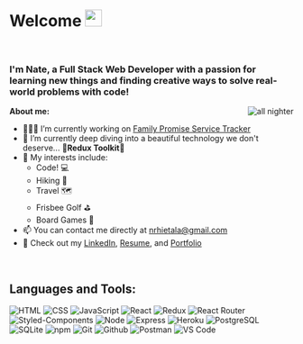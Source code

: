 <h1>Welcome <img src="https://raw.githubusercontent.com/iampavangandhi/iampavangandhi/master/gifs/Hi.gif" width="30px"></h1>

<br/>

### I'm Nate, a Full Stack Web Developer with a passion for learning new things and finding creative ways to solve real-world problems with code!

  <img align="right" alt="all nighter" src="https://i.pinimg.com/originals/e4/26/70/e426702edf874b181aced1e2fa5c6cde.gif" />

**About me:**

- 👨🏽‍💻 I’m currently working on <a href='https://github.com/Lambda-School-Labs/family-promise-service-tracker-be-a'>Family Promise Service Tracker</a>
- 🤿 I’m currently deep diving into a beautiful technology we don't deserve... **🙏Redux Toolkit🙏**
- 🎉 My interests include:
  - Code! 💻
  - Hiking 🥾
  - Travel 🗺
  - Frisbee Golf ⛳
  - Board Games 🎲
- 📫 You can contact me directly at nrhietala@gmail.com
- 🔎 Check out my <a href="https://www.linkedin.com/in/nrhietala/" target="_blank">LinkedIn</a>, <a href="https://drive.google.com/file/d/16bc6w74QgC_ybLyOJor5jdaT_K-P5Dtj/view?usp=sharing" target="_blank">Resume</a>, and <a href="https://www.nathanhietala.com/" target="_blank">Portfolio</a>

<br/>
<h2>Languages and Tools:</h2>  

![HTML](https://img.shields.io/badge/HTML-2E3440?style=for-the-badge&logo=html5)
![CSS](https://img.shields.io/badge/CSS-2E3440?style=for-the-badge&logo=css3)
![JavaScript](https://img.shields.io/badge/JavaScript-2E3440?style=for-the-badge&logo=javascript)
![React](https://img.shields.io/badge/React-2E3440?style=for-the-badge&logo=react)
![Redux](https://img.shields.io/badge/Redux-2E3440?style=for-the-badge&logo=redux)
![React Router](https://img.shields.io/badge/React%20Router-2E3440?style=for-the-badge&logo=react%20router)
![Styled-Components](https://img.shields.io/badge/Styled%20Components-2E3440?style=for-the-badge&logo=styled-components)
![Node](https://img.shields.io/badge/Node-2E3440?style=for-the-badge&logo=node.js)
![Express](https://img.shields.io/badge/Express-2E3440?style=for-the-badge&logo=express)
![Heroku](https://img.shields.io/badge/Heroku-2E3440?style=for-the-badge&logo=heroku)
![PostgreSQL](https://img.shields.io/badge/PostgreSQL-2E3440?style=for-the-badge&logo=postgresql)
![SQLite](https://img.shields.io/badge/SQLite-2E3440?style=for-the-badge&logo=sqlite)
![npm](https://img.shields.io/badge/npm-2E3440?style=for-the-badge&logo=npm)
![Git](https://img.shields.io/badge/Git-2E3440?style=for-the-badge&logo=Git)
![Github](https://img.shields.io/badge/GitHub-2E3440?style=for-the-badge&logo=github)
![Postman](https://img.shields.io/badge/Postman-2E3440?style=for-the-badge&logo=Postman)
![VS Code](https://img.shields.io/badge/VS%20Code-2E3440?style=for-the-badge&logo=visual%20studio)
